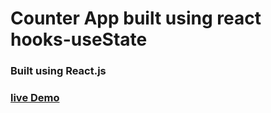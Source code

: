 # Counter App built using react hooks-useState
### Built using React.js
### [live Demo](https://counter-acv.netlify.app/)
